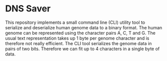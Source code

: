 # DNS Saver
This repository implements a small command line (CLI) utility tool to serialize and deserialize human genome data to a binary format. The human genome can be represented using the character pairs A, C, T and G. The usual text representation takes up 1 byte per genome character and is therefore not really efficient. The CLI tool serializes the genome data in pairs of two bits. Therefore we can fit up to 4 characters in a single byte of data.
